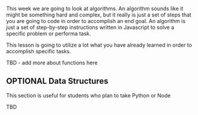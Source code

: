 

This week we are going to look at algorithms.  An algorithm sounds like it might be something hard and complex, but it really is just a set of steps that you are going to code in order to accomplish an end goal. An algorithm is just a set of step-by-step instructions written in Javascript to solve a specific problem or performa  task.

This lesson is going to utilize a lot what you have already learned in order to accomplish specific tasks.

TBD - add more about functions here

## OPTIONAL **Data Structures**
This section is useful for students who plan to take Python or Node

TBD


